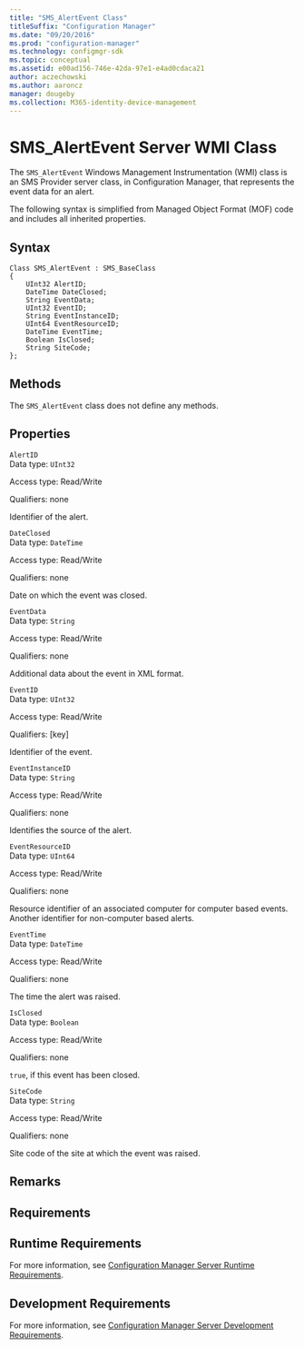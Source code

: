 ```yaml
---
title: "SMS_AlertEvent Class"
titleSuffix: "Configuration Manager"
ms.date: "09/20/2016"
ms.prod: "configuration-manager"
ms.technology: configmgr-sdk
ms.topic: conceptual
ms.assetid: e00ad156-746e-42da-97e1-e4ad0cdaca21
author: aczechowski
ms.author: aaroncz
manager: dougeby
ms.collection: M365-identity-device-management
---
```

# SMS_AlertEvent Server WMI Class
The `SMS_AlertEvent` Windows Management Instrumentation (WMI) class is an SMS Provider server class, in Configuration Manager, that represents the event data for an alert.  

 The following syntax is simplified from Managed Object Format (MOF) code and includes all inherited properties.  

## Syntax  

```  
Class SMS_AlertEvent : SMS_BaseClass  
{  
    UInt32 AlertID;  
    DateTime DateClosed;  
    String EventData;  
    UInt32 EventID;  
    String EventInstanceID;  
    UInt64 EventResourceID;  
    DateTime EventTime;  
    Boolean IsClosed;  
    String SiteCode;  
};  
```  

## Methods  
 The `SMS_AlertEvent` class does not define any methods.  

## Properties  
 `AlertID`  
 Data type: `UInt32`  

 Access type: Read/Write  

 Qualifiers: none  

 Identifier of the alert.  

 `DateClosed`  
 Data type: `DateTime`  

 Access type: Read/Write  

 Qualifiers: none  

 Date on which the event was closed.  

 `EventData`  
 Data type: `String`  

 Access type: Read/Write  

 Qualifiers: none  

 Additional data about the event in XML format.  

 `EventID`  
 Data type: `UInt32`  

 Access type: Read/Write  

 Qualifiers: [key]  

 Identifier of the event.  

 `EventInstanceID`  
 Data type: `String`  

 Access type: Read/Write  

 Qualifiers: none  

 Identifies the source of the alert.  

 `EventResourceID`  
 Data type: `UInt64`  

 Access type: Read/Write  

 Qualifiers: none  

 Resource identifier of an associated computer for computer based events. Another identifier for non-computer based alerts.  

 `EventTime`  
 Data type: `DateTime`  

 Access type: Read/Write  

 Qualifiers: none  

 The time the alert was raised.  

 `IsClosed`  
 Data type: `Boolean`  

 Access type: Read/Write  

 Qualifiers: none  

 `true`, if this event has been closed.  

 `SiteCode`  
 Data type: `String`  

 Access type: Read/Write  

 Qualifiers: none  

 Site code of the site at which the event was raised.  

## Remarks  

## Requirements  

## Runtime Requirements  
 For more information, see [Configuration Manager Server Runtime Requirements](../../../../../develop/core/reqs/server-runtime-requirements.md).  

## Development Requirements  
 For more information, see [Configuration Manager Server Development Requirements](../../../../../develop/core/reqs/server-development-requirements.md).
